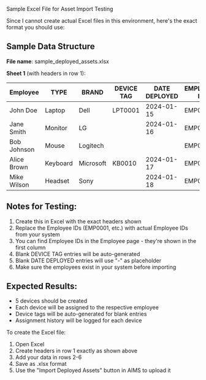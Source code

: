 Sample Excel File for Asset Import Testing

Since I cannot create actual Excel files in this environment, here's the exact format you should use:

## Sample Data Structure

**File name**: sample_deployed_assets.xlsx

**Sheet 1** (with headers in row 1):

| Employee | TYPE | BRAND | DEVICE TAG | DATE DEPLOYED | EMPLOYEE ID |
|----------|------|-------|------------|---------------|-------------|
| John Doe | Laptop | Dell | LPT0001 | 2024-01-15 | EMP0001 |
| Jane Smith | Monitor | LG |  | 2024-01-16 | EMP0002 |
| Bob Johnson | Mouse | Logitech |  |  | EMP0003 |
| Alice Brown | Keyboard | Microsoft | KB0010 | 2024-01-17 | EMP0004 |
| Mike Wilson | Headset | Sony |  | 2024-01-18 | EMP0005 |

## Notes for Testing:
1. Create this in Excel with the exact headers shown
2. Replace the Employee IDs (EMP0001, etc.) with actual Employee IDs from your system
3. You can find Employee IDs in the Employee page - they're shown in the first column
4. Blank DEVICE TAG entries will be auto-generated
5. Blank DATE DEPLOYED entries will use "-" as placeholder
6. Make sure the employees exist in your system before importing

## Expected Results:
- 5 devices should be created
- Each device will be assigned to the respective employee
- Device tags will be auto-generated for blank entries
- Assignment history will be logged for each device

To create the Excel file:
1. Open Excel
2. Create headers in row 1 exactly as shown above
3. Add your data in rows 2-6
4. Save as .xlsx format
5. Use the "Import Deployed Assets" button in AIMS to upload it

